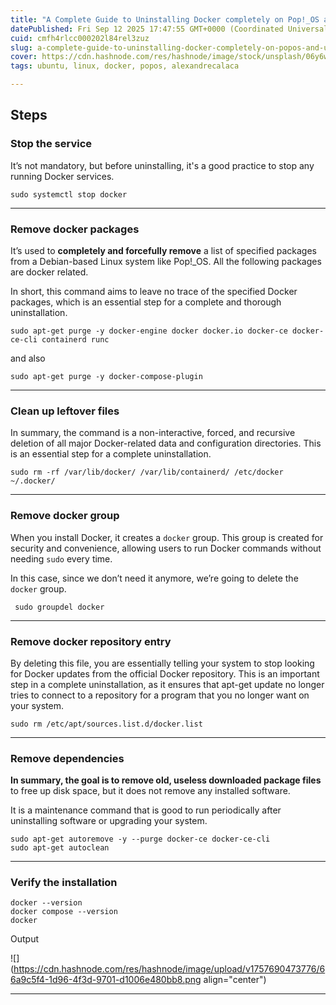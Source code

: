 ```yaml
---
title: "A Complete Guide to Uninstalling Docker completely on Pop!_OS and Ubuntu-based Systems"
datePublished: Fri Sep 12 2025 17:47:55 GMT+0000 (Coordinated Universal Time)
cuid: cmfh4rlcc000202l84rel3zuz
slug: a-complete-guide-to-uninstalling-docker-completely-on-popos-and-ubuntu-based-systems
cover: https://cdn.hashnode.com/res/hashnode/image/stock/unsplash/06y6wukkSKg/upload/10f64b1222531d9f0c2d6dadff5ca974.jpeg
tags: ubuntu, linux, docker, popos, alexandrecalaca

---
```


## Steps

### Stop the service

It’s not mandatory, but before uninstalling, it's a good practice to stop any running Docker services.

```plaintext
sudo systemctl stop docker
```

---

### Remove docker packages

It’s used to **completely and forcefully remove** a list of specified packages from a Debian-based Linux system like Pop!\_OS. All the following packages are docker related.

In short, this command aims to leave no trace of the specified Docker packages, which is an essential step for a complete and thorough uninstallation.

```plaintext
sudo apt-get purge -y docker-engine docker docker.io docker-ce docker-ce-cli containerd runc
```

and also

```plaintext
sudo apt-get purge -y docker-compose-plugin
```

---

### Clean up leftover files

In summary, the command is a non-interactive, forced, and recursive deletion of all major Docker-related data and configuration directories. This is an essential step for a complete uninstallation.

```plaintext
sudo rm -rf /var/lib/docker/ /var/lib/containerd/ /etc/docker ~/.docker/
```

---

### Remove docker group

When you install Docker, it creates a `docker` group. This group is created for security and convenience, allowing users to run Docker commands without needing `sudo` every time.

In this case, since we don’t need it anymore, we’re going to delete the `docker` group.

```plaintext
 sudo groupdel docker
```

---

### Remove docker repository entry

By deleting this file, you are essentially telling your system to stop looking for Docker updates from the official Docker repository. This is an important step in a complete uninstallation, as it ensures that apt-get update no longer tries to connect to a repository for a program that you no longer want on your system.

```plaintext
sudo rm /etc/apt/sources.list.d/docker.list
```

---

### Remove dependencies

**In summary, the goal is to remove old, useless downloaded package files** to free up disk space, but it does not remove any installed software.

It is a maintenance command that is good to run periodically after uninstalling software or upgrading your system.

```plaintext
sudo apt-get autoremove -y --purge docker-ce docker-ce-cli
sudo apt-get autoclean
```

---

### Verify the installation

```plaintext
docker --version
docker compose --version
docker
```

Output

![](https://cdn.hashnode.com/res/hashnode/image/upload/v1757690473776/66a9c5f4-1d96-4f3d-9701-d1006e480bb8.png align="center")

---
